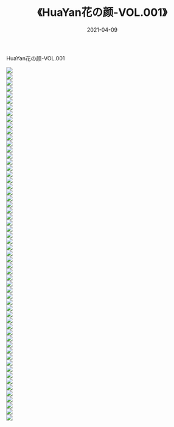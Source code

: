 ﻿---
layout: post
title:  《HuaYan花の颜-VOL.001》
date:   2021-04-09
img: http://img.660000.xyz/Sharelink/网络美图/2021/HuaYan花の颜-VOL.001/000.jpg
categories: [美女, 清纯, 唯美]
---

HuaYan花の颜-VOL.001

  ![](http://img.660000.xyz/Sharelink/网络美图/2021/HuaYan花の颜-VOL.001/001.jpg) <br> ![](http://img.660000.xyz/Sharelink/网络美图/2021/HuaYan花の颜-VOL.001/002.jpg) <br> ![](http://img.660000.xyz/Sharelink/网络美图/2021/HuaYan花の颜-VOL.001/003.jpg) <br> ![](http://img.660000.xyz/Sharelink/网络美图/2021/HuaYan花の颜-VOL.001/004.jpg) <br> ![](http://img.660000.xyz/Sharelink/网络美图/2021/HuaYan花の颜-VOL.001/005.jpg) <br> ![](http://img.660000.xyz/Sharelink/网络美图/2021/HuaYan花の颜-VOL.001/006.jpg) <br> ![](http://img.660000.xyz/Sharelink/网络美图/2021/HuaYan花の颜-VOL.001/007.jpg) <br> ![](http://img.660000.xyz/Sharelink/网络美图/2021/HuaYan花の颜-VOL.001/008.jpg) <br> ![](http://img.660000.xyz/Sharelink/网络美图/2021/HuaYan花の颜-VOL.001/009.jpg) <br> ![](http://img.660000.xyz/Sharelink/网络美图/2021/HuaYan花の颜-VOL.001/010.jpg) <br> ![](http://img.660000.xyz/Sharelink/网络美图/2021/HuaYan花の颜-VOL.001/011.jpg) <br> ![](http://img.660000.xyz/Sharelink/网络美图/2021/HuaYan花の颜-VOL.001/012.jpg) <br> ![](http://img.660000.xyz/Sharelink/网络美图/2021/HuaYan花の颜-VOL.001/013.jpg) <br> ![](http://img.660000.xyz/Sharelink/网络美图/2021/HuaYan花の颜-VOL.001/014.jpg) <br> ![](http://img.660000.xyz/Sharelink/网络美图/2021/HuaYan花の颜-VOL.001/015.jpg) <br> ![](http://img.660000.xyz/Sharelink/网络美图/2021/HuaYan花の颜-VOL.001/016.jpg) <br> ![](http://img.660000.xyz/Sharelink/网络美图/2021/HuaYan花の颜-VOL.001/017.jpg) <br> ![](http://img.660000.xyz/Sharelink/网络美图/2021/HuaYan花の颜-VOL.001/018.jpg) <br> ![](http://img.660000.xyz/Sharelink/网络美图/2021/HuaYan花の颜-VOL.001/019.jpg) <br> ![](http://img.660000.xyz/Sharelink/网络美图/2021/HuaYan花の颜-VOL.001/020.jpg) <br> ![](http://img.660000.xyz/Sharelink/网络美图/2021/HuaYan花の颜-VOL.001/021.jpg) <br> ![](http://img.660000.xyz/Sharelink/网络美图/2021/HuaYan花の颜-VOL.001/022.jpg) <br> ![](http://img.660000.xyz/Sharelink/网络美图/2021/HuaYan花の颜-VOL.001/023.jpg) <br> ![](http://img.660000.xyz/Sharelink/网络美图/2021/HuaYan花の颜-VOL.001/024.jpg) <br> ![](http://img.660000.xyz/Sharelink/网络美图/2021/HuaYan花の颜-VOL.001/025.jpg) <br> ![](http://img.660000.xyz/Sharelink/网络美图/2021/HuaYan花の颜-VOL.001/026.jpg) <br> ![](http://img.660000.xyz/Sharelink/网络美图/2021/HuaYan花の颜-VOL.001/027.jpg) <br> ![](http://img.660000.xyz/Sharelink/网络美图/2021/HuaYan花の颜-VOL.001/028.jpg) <br> ![](http://img.660000.xyz/Sharelink/网络美图/2021/HuaYan花の颜-VOL.001/029.jpg) <br> ![](http://img.660000.xyz/Sharelink/网络美图/2021/HuaYan花の颜-VOL.001/030.jpg) <br> ![](http://img.660000.xyz/Sharelink/网络美图/2021/HuaYan花の颜-VOL.001/031.jpg) <br> ![](http://img.660000.xyz/Sharelink/网络美图/2021/HuaYan花の颜-VOL.001/032.jpg) <br> ![](http://img.660000.xyz/Sharelink/网络美图/2021/HuaYan花の颜-VOL.001/033.jpg) <br> ![](http://img.660000.xyz/Sharelink/网络美图/2021/HuaYan花の颜-VOL.001/034.jpg) <br> ![](http://img.660000.xyz/Sharelink/网络美图/2021/HuaYan花の颜-VOL.001/035.jpg) <br> ![](http://img.660000.xyz/Sharelink/网络美图/2021/HuaYan花の颜-VOL.001/036.jpg) <br> ![](http://img.660000.xyz/Sharelink/网络美图/2021/HuaYan花の颜-VOL.001/037.jpg) <br> ![](http://img.660000.xyz/Sharelink/网络美图/2021/HuaYan花の颜-VOL.001/038.jpg) <br> ![](http://img.660000.xyz/Sharelink/网络美图/2021/HuaYan花の颜-VOL.001/039.jpg) <br> ![](http://img.660000.xyz/Sharelink/网络美图/2021/HuaYan花の颜-VOL.001/040.jpg) <br> ![](http://img.660000.xyz/Sharelink/网络美图/2021/HuaYan花の颜-VOL.001/041.jpg) <br> ![](http://img.660000.xyz/Sharelink/网络美图/2021/HuaYan花の颜-VOL.001/042.jpg) <br> ![](http://img.660000.xyz/Sharelink/网络美图/2021/HuaYan花の颜-VOL.001/043.jpg) <br> ![](http://img.660000.xyz/Sharelink/网络美图/2021/HuaYan花の颜-VOL.001/044.jpg) <br> ![](http://img.660000.xyz/Sharelink/网络美图/2021/HuaYan花の颜-VOL.001/045.jpg) <br> ![](http://img.660000.xyz/Sharelink/网络美图/2021/HuaYan花の颜-VOL.001/046.jpg) <br> ![](http://img.660000.xyz/Sharelink/网络美图/2021/HuaYan花の颜-VOL.001/047.jpg) <br> ![](http://img.660000.xyz/Sharelink/网络美图/2021/HuaYan花の颜-VOL.001/048.jpg) <br> ![](http://img.660000.xyz/Sharelink/网络美图/2021/HuaYan花の颜-VOL.001/049.jpg) <br> ![](http://img.660000.xyz/Sharelink/网络美图/2021/HuaYan花の颜-VOL.001/050.jpg) <br> ![](http://img.660000.xyz/Sharelink/网络美图/2021/HuaYan花の颜-VOL.001/051.jpg) <br> ![](http://img.660000.xyz/Sharelink/网络美图/2021/HuaYan花の颜-VOL.001/052.jpg) <br> ![](http://img.660000.xyz/Sharelink/网络美图/2021/HuaYan花の颜-VOL.001/053.jpg) <br> ![](http://img.660000.xyz/Sharelink/网络美图/2021/HuaYan花の颜-VOL.001/054.jpg) <br> ![](http://img.660000.xyz/Sharelink/网络美图/2021/HuaYan花の颜-VOL.001/055.jpg) <br> ![](http://img.660000.xyz/Sharelink/网络美图/2021/HuaYan花の颜-VOL.001/056.jpg) <br> ![](http://img.660000.xyz/Sharelink/网络美图/2021/HuaYan花の颜-VOL.001/057.jpg) <br> ![](http://img.660000.xyz/Sharelink/网络美图/2021/HuaYan花の颜-VOL.001/058.jpg) <br>